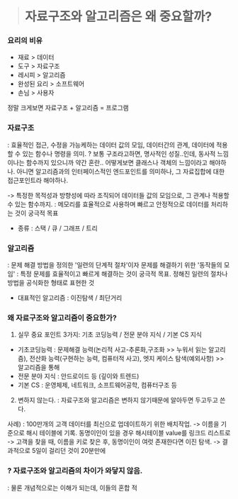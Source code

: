 > # 자료구조와 알고리즘은 왜 중요할까?

### 요리의 비유

- 재료 > 데이터
- 도구 > 자료구조
- 레시피 > 알고리즘
- 완성된 요리 > 소프트웨어
- 손님 > 사용자

정말 크게보면 자료구조 + 알고리즘 = 프로그램

### 자료구조

: 효율적인 접근, 수정을 가능케하는 데이터 값의 모임, 데이터간의 관계, 데이터에 적용할 수 있는 함수나 명령을 의미.
? 보통 구조라고하면, 명사적인 성질..인데, 동사적 느낌이나는 함수까지 있으니까 약간 혼란..
어떻게보면 클래스나 객체의 느낌이라고 해야하나. 아니면 알고리즘과의 인터페이스적인 엔드포인트를 의미하나,
그 자료집합에 대한 접근포인트라 해야하나.

-> 특정한 목적성과 방향성에 따라 조직되어 데이터들 값의 모임으로, 그 관계나 적용할 수 있는 함수까지.
: 메모리를 효율적으로 사용하며 빠르고 안정적으로 데이터를 처리하는 것이 궁극적 목표

- 종류 : 스택 / 큐 / 그래프 / 트리

### 알고리즘

: 문제 해결 방법을 정의한 '일련의 단계적 절차'이자 문제를 해결하기 위한 '동작들의 모임'
: 특정 문제를 효율적이고 빠르게 해결하는 것이 궁극적 목표. 정해진 일련의 절차나 방법을 공식화한 형태로 표현한 것

- 대표적인 알고리즘 : 이진탐색 / 최단거리

### 왜 자료구조와 알고리즘이 중요한가?

1. 실무 중요 포인트 3가지: 기초 코딩능력 / 전문 분야 지식 / 기본 CS 지식

- 기초코딩능력 : 문제해결 능력(논리적 사고-추론화,구조화 >> 누워서 읽는 알고리즘), 전산화 능력(구현하는 능력, 컴퓨터적 사고), 엣지 케이스 탐색(예외사항) >> 알고리즘을 통해
- 전문 분야 지식 : 안드로이드 등 (깊이와 트렌드)
- 기본 CS : 운영체제, 네트워크, 소프트웨어공학, 컴퓨터구조 등

2. 변하지 않는다. : 자료구조와 알고리즘은 변하지 않기때문에 알아두면 두고두고 쓴다.

사례)
: 100만개의 고객 데이터를 최신으로 업데이트하기 위한 배치작업.
-> 이름을 기준으로 해시 테이블에 기록. 동명이인이 있을 경우 해시테이블 value를 링크드 리스트로
-> 고객을 찾을 때, 이름을 키로 찾은 후, 동명이인이 여럿 존재한다면 이진 탐색.
-> 결과적으로 5일이 걸리던 것이 20분만에

### ? 자료구조와 알고리즘의 차이가 와닿지 않음.

: 물론 개념적으로는 이해가 되는데, 이들의 혼합 적
